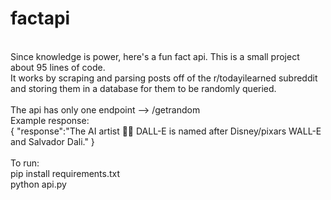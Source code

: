 # factapi
<br/>
Since knowledge is power, here's a fun fact api. This is a small project about 95 lines of code.
<br>
It works by scraping and parsing posts off of the r/todayilearned subreddit and storing them in a database for them to be randomly queried.
<br>
<br>
The api has only one endpoint --> /getrandom
<br>
Example response:
<br/>
{
    "response":"The AI artist 👩‍🎨 DALL-E is named after Disney/pixars WALL-E and Salvador Dali."
}
<br>
<br>
To run:
<br>
pip install requirements.txt
<br>
python api.py